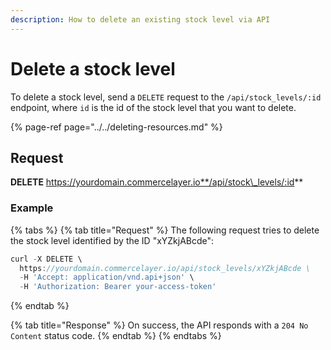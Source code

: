 ```yaml
---
description: How to delete an existing stock level via API
---
```


# Delete a stock level

To delete a stock level, send a `DELETE` request to the `/api/stock_levels/:id` endpoint, where `id` is the id of the stock level that you want to delete.

{% page-ref page="../../deleting-resources.md" %}

## Request

**DELETE** https://yourdomain.commercelayer.io**/api/stock\_levels/:id**

### Example

{% tabs %}
{% tab title="Request" %}
The following request tries to delete the stock level identified by the ID "xYZkjABcde":

```javascript
curl -X DELETE \
  https://yourdomain.commercelayer.io/api/stock_levels/xYZkjABcde \
  -H 'Accept: application/vnd.api+json' \
  -H 'Authorization: Bearer your-access-token'
```
{% endtab %}

{% tab title="Response" %}
On success, the API responds with a `204 No Content` status code.
{% endtab %}
{% endtabs %}

